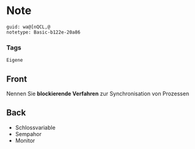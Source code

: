 # Note
```
guid: wa@[nQCL,@
notetype: Basic-b122e-20a86
```

### Tags
```
Eigene
```

## Front
Nennen Sie <b>blockierende Verfahren</b> zur Synchronisation von
Prozessen

## Back
<ul>
  <li>Schlossvariable
  <li>Sempahor
  <li>Monitor
</ul>
